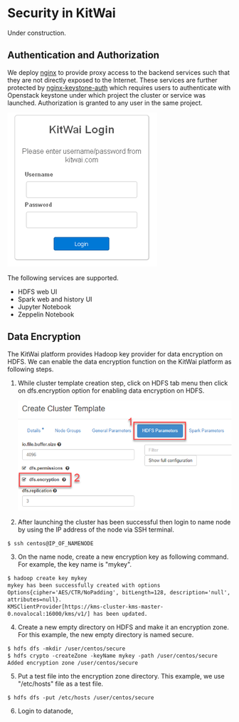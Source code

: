 # Security in KitWai

Under construction.

## Authentication and Authorization
We deploy [nginx](https://www.nginx.com/) to provide proxy access to the backend services such that they are not directly exposed to the Internet. These services are further protected by [nginx-keystone-auth](https://github.com/ekasitk/nginx-keystone-auth) which requires users to authenticate with Openstack keystone under which project the cluster or service was launched. Authorization is granted to any user in the same project.

<img src="login_form.png">

The following services are supported.
- HDFS web UI
- Spark web  and history UI
- Jupyter Notebook
- Zeppelin Notebook

## Data Encryption

The KitWai platform provides Hadoop key provider for data encryption on HDFS. We can enable the data encryption function on the KitWai platform as following steps.

1. While cluster template creation step, click on HDFS tab menu then click on dfs.encryption option for enabling data encryption on HDFS.

   <img src="enableencryption.png" width="500">

2. After launching the cluster has been successful then login to name node  by using the IP address of the node via SSH terminal.
```shell
$ ssh centos@IP_OF_NAMENODE
```
3. On the name node, create a new encryption key as following command. For example, the key name is "mykey".
```shell
$ hadoop create key mykey
mykey has been successfully created with options Options{cipher='AES/CTR/NoPadding', bitLength=128, description='null', attributes=null}.
KMSClientProvider[https://kms-cluster-kms-master-0.novalocal:16000/kms/v1/] has been updated.
```
4. Create a  new empty directory on HDFS and make it an encryption zone. For this example, the new empty directory is named secure.
```shell
$ hdfs dfs -mkdir /user/centos/secure
$ hdfs crypto -createZone -keyName mykey -path /user/centos/secure
Added encryption zone /user/centos/secure
```
5. Put a test file into the encryption zone directory. This example, we use "/etc/hosts" file as a test file.
```shell
$ hdfs dfs -put /etc/hosts /user/centos/secure
```
6. Login to datanode,



